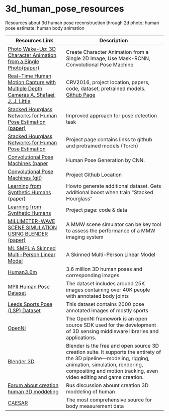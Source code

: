 # 3d_human_pose_resources
Resources about 3d human pose reconstruction through 2d photo; human pose estimate; human body animation

Resources Link | Description 
 ------------|-----------------
[Photo Wake-Up: 3D Character Animation from a Single Photo(paper)](https://arxiv.org/pdf/1812.02246.pdf) | Create Character Animation from a Single 2D Image, Use Mask-RCNN, Convolutional Pose Machine
[Real-Time Human Motion Capture with Multiple Depth Cameras A. Shafaei, J. J. Little](http://www.cs.ubc.ca/~shafaei/homepage/projects/crv16.php) | CRV2016, project location, papers, code, dataset, pretrained models. [Github Page](https://github.com/ashafaei/ubc3v)
[Stacked Hourglass Networks for Human Pose Estimation (paper)](https://arxiv.org/pdf/1603.06937.pdf) | Improved approach for pose detection task 
[Stacked Hourglass Networks for Human Pose Estimation](http://www-personal.umich.edu/~alnewell/pose/) | Project page contains links to github and pretrained models (Torch)
[Convolutional Pose Machines (paper](https://arxiv.org/pdf/1602.00134.pdf) | Human Pose Generation by CNN.
[Convolutional Pose Machines (git)](https://github.com/CMU-Perceptual-Computing-Lab/convolutional-pose-machines-release) | Project Github Location
[Learning from Synthetic Humans (paper)](https://arxiv.org/pdf/1701.01370.pdf) |  Howto generate additional dataset. Gets additional boost when train "Stacked Hourglass"
[Learning from Synthetic Humans](http://www.di.ens.fr/willow/research/surreal/) | Project page: code & data
[MILLIMETER-WAVE SCENE SIMULATION USING BLENDER (paper)](https://www.researchgate.net/publication/267380917_MILLIMETER-WAVE_SCENE_SIMULATION_USING_BLENDER) | A MMW scene simulator can be key tool to assess the performance of a MMW imaging system
[ML SMPL:A Skinned Multi-Person Linear Model](http://smpl.is.tue.mpg.de/) | A Skinned Multi-Person Linear Model
[Human3.6m](http://vision.imar.ro/human3.6m/description.php) | 3.6 million 3D human poses and corresponding images
[MPII Human Pose Dataset](http://human-pose.mpi-inf.mpg.de/) | The dataset includes around 25K images containing over 40K people with annotated body joints
[Leeds Sports Pose (LSP) Dataset](http://www.comp.leeds.ac.uk/mat4saj/lsp.html) | This dataset contains 2000 pose annotated images of mostly sports
[OpenNI](http://www.openni.ru/index.html) | The OpenNI framework is an open source SDK used for the development of 3D sensing middleware libraries and applications.
[Blender 3D](https://www.blender.org/) | Blender is the free and open source 3D creation suite. It supports the entirety of the 3D pipeline—modeling, rigging, animation, simulation, rendering, compositing and motion tracking, even video editing and game creation.
[Forum about creation human 3D moddeling](http://render.ru/xen/threads/parametricheskaja-model-cheloveka.147168/) | Rus discussion abount creation 3D moddeling of human
[CAESAR](http://store.sae.org/caesar/) | The most comprehensive source for body measurement data
